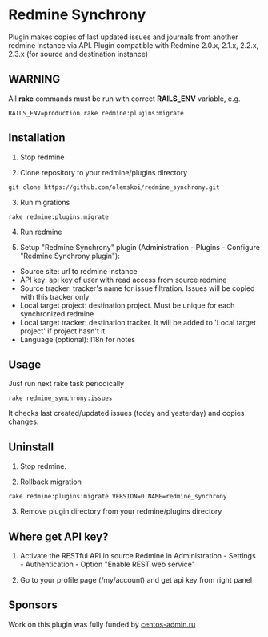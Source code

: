 # Redmine Synchrony

Plugin makes copies of last updated issues and journals from another redmine instance via API.
Plugin compatible with Redmine 2.0.x, 2.1.x, 2.2.x, 2.3.x (for source and destination instance)

## WARNING

All **rake** commands must be run with correct **RAILS_ENV** variable, e.g.
```
RAILS_ENV=production rake redmine:plugins:migrate
```

## Installation

1. Stop redmine

2. Clone repository to your redmine/plugins directory
```
git clone https://github.com/olemskoi/redmine_synchrony.git
```

3. Run migrations
```
rake redmine:plugins:migrate
```

4. Run redmine

5. Setup "Redmine Synchrony" plugin (Administration - Plugins - Configure "Redmine Synchrony plugin"):
  * Source site: url to redmine instance
  * API key: api key of user with read access from source redmine
  * Source tracker: tracker's name for issue filtration. Issues will be copied with this tracker only
  * Local target project: destination project. Must be unique for each synchronized redmine
  * Local target tracker: destination tracker. It will be added to 'Local target project' if project hasn't it
  * Language (optional): I18n for notes

## Usage

Just run next rake task periodically
```
rake redmine_synchrony:issues
```
It checks last created/updated issues (today and yesterday) and copies changes.

## Uninstall

1. Stop redmine.

2. Rollback migration
```
rake redmine:plugins:migrate VERSION=0 NAME=redmine_synchrony
```

3. Remove plugin directory from your redmine/plugins directory

## Where get API key?

1. Activate the RESTful API in source Redmine in Administration - Settings - Authentication - Option "Enable REST web service"

2. Go to your profile page (/my/account) and get api key from right panel

## Sponsors

Work on this plugin was fully funded by [centos-admin.ru](http://centos-admin.ru)